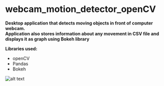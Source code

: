 # webcam_motion_detector_openCV

**Desktop application that detects moving objects in front of computer webcam.  
Application also stores information about any movement in CSV file and displays it as graph using Bokeh library**

**Libraries used:**
- openCV
- Pandas
- Bokeh

![alt text](https://raw.githubusercontent.com/dawidbudzynski/webcam_motion_detector_openCV/master/example.gif)
